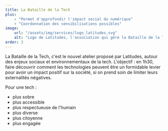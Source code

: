 ```yaml
---
title: La Bataille de la Tech
plus:
    - "Permet d'approfondir l'impact social du numérique"
    - "Coordonnation des sensibilisations possibles"
image: 
    url: "/assets/img/services/logo_latitudes.svg"
    alt: "Logo de Latitudes, l'association qui gère la Bataille de la Tech"
order: 3
---
```


La Bataille de la Tech, c'est le nouvel atelier proposé par Latitudes, autour des enjeux sociaux et environnementaux de la tech. L'objectif : en 1h30, faire découvrir comment les technologies peuvent être un formidable levier pour avoir un impact positif sur la société, si on prend soin de limiter leurs externalités négatives.

Pour une tech :
- plus sobre
- plus accessible
- plus respectueuse de l'humain
- plus diverse
- plus citoyenne
- plus engagée